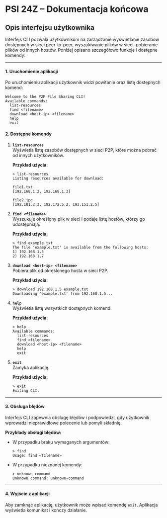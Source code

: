 # PSI 24Z – Dokumentacja końcowa

## Opis interfejsu użytkownika

Interfejs CLI pozwala użytkownikom na zarządzanie wyświetlanie zasobów dostępnych w sieci peer-to-peer, wyszukiwanie plików w sieci, pobieranie plików od innych hostów. Poniżej opisano szczegółowo funkcje i dostępne komendy:

---

#### **1. Uruchomienie aplikacji**
Po uruchomieniu aplikacji użytkownik widzi powitanie oraz listę dostępnych komend:
```
Welcome to the P2P File Sharing CLI!
Available commands:
  list-resources
  find <filename>
  download <host-ip> <filename>
  help
  exit
```

#### **2. Dostępne komendy**
1. **`list-resources`**  
   Wyświetla listę zasobów dostępnych w sieci P2P, które można pobrać od innych użytkowników.

   **Przykład użycia:**  
   ```
   > list-resources
   Listing resources available for download:
   
   file1.txt
   [192.168.1.2, 192.168.1.3]

   file2.jpg
   [192.181.2.3, 192.172.5.2, 192.151.2.5]

   ```

2. **`find <filename>`**  
   Wyszukuje określony plik w sieci i podaje listę hostów, którzy go udostępniają.

   **Przykład użycia:**  
   ```
   > find example.txt
   The file 'example.txt' is available from the following hosts:
   1) 192.168.1.5
   2) 192.168.1.7
   ```

3. **`download <host-ip> <filename>`**  
   Pobiera plik od określonego hosta w sieci P2P.

   **Przykład użycia:**  
   ```
   > download 192.168.1.5 example.txt
   Downloading 'example.txt' from 192.168.1.5...
   ```

4. **`help`**  
   Wyświetla listę wszystkich dostępnych komend.

   **Przykład użycia:**  
   ```
   > help
   Available commands:
     list-resources
     find <filename>
     download <host-ip> <filename>
     help
     exit
   ```

5. **`exit`**  
   Zamyka aplikację.

   **Przykład użycia:**  
   ```
   > exit
   Exiting CLI.
   ```

---

#### **3. Obsługa błędów**
Interfejs CLI zapewnia obsługę błędów i podpowiedzi, gdy użytkownik wprowadzi nieprawidłowe polecenie lub pomyli składnię.

**Przykłady obsługi błędów:**
- W przypadku braku wymaganych argumentów:
   ```
   > find
   Usage: find <filename>
   ```
- W przypadku nieznanej komendy:
   ```
   > unknown-command
   Unknown command: unknown-command
   ```

---

#### **4. Wyjście z aplikacji**
Aby zamknąć aplikację, użytkownik może wpisać komendę `exit`. Aplikacja wyświetla komunikat i kończy działanie.